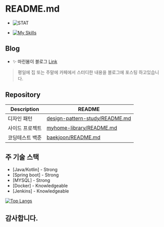 
# README.md
- ![STAT](https://github-readme-stats.vercel.app/api?username=gojunghyo&show_icons=true&theme=cobalt)

- [![My Skills](https://skillicons.dev/icons?i=java,kotlin,aws,vue,spring,git,kubernetes,docker,mysql&perline=3&theme=light)](https://skillicons.dev)

## Blog

- ✨ 마린봄이 블로그 [Link](https://blog.naver.com/gojgho "my blog link") 
> 평일에 집 또는 주말에 카페에서 스터디한 내용을 블로그에 포스팅 하고있습니다.


## Repository

| Description | README |
| ------ | ------ |
| 디자인 패턴 | [design-pattern-study/README.md][design-patterns] |
| 사이드 프로젝트 | [myhome-library/README.md][library] |
| 코딩테스트 백준 | [baekjoon/README.md][BJ] |


## 주 기술 스택

- [Java/Kotlin] - Strong
- [Spring boot] - Strong
- [MYSQL] - Strong
- [Docker] - Knowledgeable
- [Jenkins] - Knowledgeable

[![Top Langs](https://github-readme-stats.vercel.app/api/top-langs/?username=gojunghyo&langs_count=8)](https://github.com/gojunghyo/gojunghyo)



## 감사합니다.


[//]: # (These are reference links used in the body of this note and get stripped out when the markdown processor does its job. There is no need to format nicely because it shouldn't be seen. Thanks SO - http://stackoverflow.com/questions/4823468/store-comments-in-markdown-syntax)

   [dill]: <https://github.com/joemccann/dillinger>
   [git-repo-url]: <https://github.com/joemccann/dillinger.git>
   [john gruber]: <http://daringfireball.net>
   [df1]: <http://daringfireball.net/projects/markdown/>
   [markdown-it]: <https://github.com/markdown-it/markdown-it>
   [Ace Editor]: <http://ace.ajax.org>
   [node.js]: <http://nodejs.org>
   [Twitter Bootstrap]: <http://twitter.github.com/bootstrap/>
   [jQuery]: <http://jquery.com>
   [@tjholowaychuk]: <http://twitter.com/tjholowaychuk>
   [express]: <http://expressjs.com>
   [AngularJS]: <http://angularjs.org>
   [Gulp]: <http://gulpjs.com>

   [BJ]: <https://github.com/gojunghyo/baekjoon>
   [programmers]: <https://github.com/gojunghyo/programmers>
   [library]: <https://github.com/gojunghyo/myhome-library>
   [gojgho-ecommerce-service]: <https://github.com/gojunghyo/gojgho-ecommerce-service>
   [design-patterns]: <https://github.com/gojunghyo/design-pattern-study>
   [PlGa]: <https://github.com/gojunghyo/dillinger/blob/master/plugins/googleanalytics/README.md>

